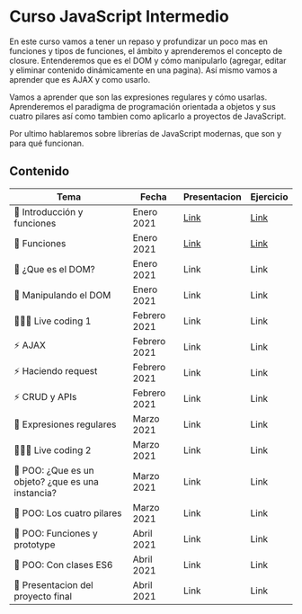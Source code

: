 # Curso JavaScript Intermedio

En este curso vamos a tener un repaso y profundizar un poco mas en funciones y tipos de funciones, el ámbito y aprenderemos el concepto de closure. Entenderemos que es el DOM y cómo manipularlo (agregar, editar y eliminar contenido dinámicamente en una pagina). Así mismo vamos a aprender que es AJAX y como usarlo.

Vamos a aprender que son las expresiones regulares y cómo usarlas. Aprenderemos el paradigma de programación orientada a objetos y sus cuatro pilares así como tambien como aplicarlo a proyectos de JavaScript.

Por ultimo hablaremos sobre librerías de JavaScript modernas, que son y para qué funcionan.

## Contenido

| Tema | Fecha | Presentacion | Ejercicio |
|---|---|---|---|
| 🔱 Introducción y funciones | Enero 2021 | [Link](https://fmontes.github.io/curso-intermedio-javascript/presentaciones/clase-001-funciones-1/) | [Link](https://stackblitz.com/edit/clase-001-funciones-1?file=script.js) |
| 🔱 Funciones | Enero 2021 | [Link](https://fmontes.github.io/curso-intermedio-javascript/presentaciones/clase-002-funciones-2/) | [Link](https://stackblitz.com/edit/clase-002-funciones-scope-closure?file=script.js) |
| 🌲 ¿Que es el DOM? | Enero 2021 | Link | Link |
| 🌲 Manipulando el DOM | Enero 2021 | Link | Link |
| 👩🏽‍💻 Live coding 1 | Febrero 2021 | Link | Link |
| ⚡️ AJAX | Febrero 2021 | Link | Link |
| ⚡️ Haciendo request | Febrero 2021 | Link | Link |
| ⚡️ CRUD y APIs | Febrero 2021 | Link | Link |
| 🥇 Expresiones regulares | Marzo 2021 | Link | Link |
| 👨🏽‍💻 Live coding 2 | Marzo 2021 | Link | Link |
| 🌿 POO: ¿Que es un objeto? ¿que es una instancia? | Marzo 2021 | Link | Link |
| 🌿 POO: Los cuatro pilares | Marzo 2021 | Link | Link |
| 🌿 POO: Funciones y prototype | Abril 2021 | Link | Link |
| 🌿 POO: Con clases ES6 | Abril 2021 | Link | Link |
| 🎁 Presentacion del proyecto final | Abril 2021 | Link | Link |